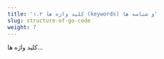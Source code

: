 ```yaml
---
title: '۱.۲ کلید واژه ها (keywords) و شناسه ها'
slug: structure-of-go-code
weight: 7
---
```


کلید واژه ها...